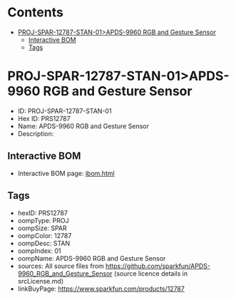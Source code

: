 



Contents
========

* [PROJ-SPAR-12787-STAN-01>APDS-9960 RGB and Gesture Sensor](#proj-spar-12787-stan-01apds-9960-rgb-and-gesture-sensor)
	* [Interactive BOM](#interactive-bom)
	* [Tags](#tags)

# PROJ-SPAR-12787-STAN-01>APDS-9960 RGB and Gesture Sensor

- ID: PROJ-SPAR-12787-STAN-01
- Hex ID: PRS12787
- Name: APDS-9960 RGB and Gesture Sensor
- Description: 

## Interactive BOM

- Interactive BOM page: [ibom.html](kicad/bom/ibom.html)

## Tags

- hexID: PRS12787
- oompType: PROJ
- oompSize: SPAR
- oompColor: 12787
- oompDesc: STAN
- oompIndex: 01
- oompName: APDS-9960 RGB and Gesture Sensor
- sources: All source files from https://github.com/sparkfun/APDS-9960_RGB_and_Gesture_Sensor (source licence details in srcLicense.md)
- linkBuyPage: https://www.sparkfun.com/products/12787
